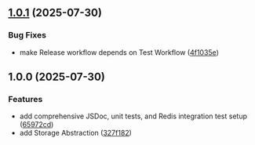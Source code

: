 ## [1.0.1](https://github.com/saoudi-h/next-limit/compare/v1.0.0...v1.0.1) (2025-07-30)

### Bug Fixes

* make Release workflow depends on Test Workflow ([4f1035e](https://github.com/saoudi-h/next-limit/commit/4f1035ea5889da22be57d9c225662fb0b1e46a85))

## 1.0.0 (2025-07-30)

### Features

* add comprehensive JSDoc, unit tests, and Redis integration test setup ([65972cd](https://github.com/saoudi-h/next-limit/commit/65972cd59b05dd00bbe25831e03f001f78991cf6))
* add Storage Abstraction ([327f182](https://github.com/saoudi-h/next-limit/commit/327f182fdbbc13c912f812a84e0211e52847c0a1))
